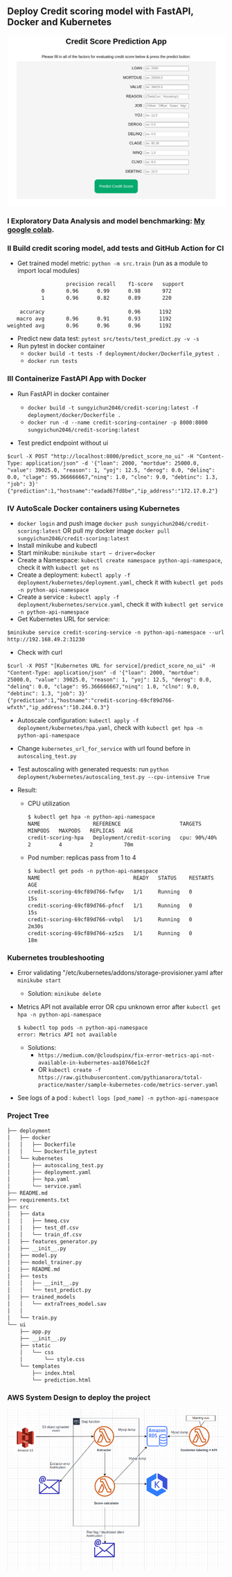 ## Deploy Credit scoring model with FastAPI, Docker and Kubernetes 

![userinterface](images/user_interface.png)


### I Exploratory Data Analysis and model benchmarking: [My google colab](https://colab.research.google.com/drive/1ST9JZ27cpwSGJm27XJhIbMHVwGR8ocO9#scrollTo=wYv92rEISiWF).
### II Build credit scoring model, add tests and GitHub Action for CI  
 *  Get trained model metric: ```python -m src.train```  (run as a module to import local modules)
```commandline
                   precision recall    f1-score   support
           0       0.96      0.99      0.98       972
           1       0.96      0.82      0.89       220

    accuracy                           0.96      1192
   macro avg       0.96      0.91      0.93      1192
weighted avg       0.96      0.96      0.96      1192
```
 * Predict new data test: ```pytest src/tests/test_predict.py -v -s```
 * Run pytest in docker container
   *  ```docker build -t tests -f deployment/docker/Dockerfile_pytest .```
   *  ```docker run tests```

### III Containerize FastAPI App with Docker
* Run FastAPI in docker container
  *  ```docker build -t sungyichun2046/credit-scoring:latest -f deployment/docker/Dockerfile .```
  *  ```docker run -d --name credit-scoring-container -p 8000:8000 sungyichun2046/credit-scoring:latest```

*  Test predict endpoint without ui
```commandline
$curl -X POST "http://localhost:8000/predict_score_no_ui" -H "Content-Type: application/json" -d '{"loan": 2000, "mortdue": 25000.0, "value": 39025.0, "reason": 1, "yoj": 12.5, "derog": 0.0, "delinq": 0.0, "clage": 95.366666667,"ninq": 1.0, "clno": 9.0, "debtinc": 1.3, "job": 3}'
{"prediction":1,"hostname":"eadad67fd8be","ip_address":"172.17.0.2"}
```
 
### IV AutoScale Docker containers using Kubernetes
* `docker login` and push image `docker push sungyichun2046/credit-scoring:latest` OR pull my docker image `docker pull sungyichun2046/credit-scoring:latest`
* Install minikube and kubectl
* Start minikube: `minikube start — driver=docker`
* Create a Namespace: `kubectl create namespace python-api-namespace`, check it with `kubectl get ns`
* Create a deployment: `kubectl apply -f deployment/kubernetes/deployment.yaml`, check it with `kubectl get pods -n python-api-namespace`
* Create a service : `kubectl apply -f deployment/kubernetes/service.yaml`, check it with `kubectl get service -n python-api-namespace`
* Get Kubernetes URL for service: 
```commandline
$minikube service credit-scoring-service -n python-api-namespace --url
http://192.168.49.2:31230
```
* Check with curl 
```commandline
$curl -X POST "[Kubernetes URL for service]/predict_score_no_ui" -H "Content-Type: application/json" -d '{"loan": 2000, "mortdue": 25000.0, "value": 39025.0, "reason": 1, "yoj": 12.5, "derog": 0.0, "delinq": 0.0, "clage": 95.366666667,"ninq": 1.0, "clno": 9.0, "debtinc": 1.3, "job": 3}'
{"prediction":1,"hostname":"credit-scoring-69cf89d766-wfxth","ip_address":"10.244.0.3"}
```
* Autoscale configuration: `kubectl apply -f deployment/kubernetes/hpa.yaml`, check with `kubectl get hpa -n python-api-namespace`
* Change `kubernetes_url_for_service` with url found before in `autoscaling_test.py`
* Test autoscaling with generated requests: run `python deployment/kubernetes/autoscaling_test.py --cpu-intensive True`
* Result:
 
    * CPU utilization 
      ```commandline
      $ kubectl get hpa -n python-api-namespace
      NAME                 REFERENCE                   TARGETS        MINPODS   MAXPODS   REPLICAS   AGE
      credit-scoring-hpa   Deployment/credit-scoring   cpu: 90%/40%   2         4         2          70m
      ```
    * Pod number: replicas pass from 1 to 4 

      ```commandline
      $ kubectl get pods -n python-api-namespace
      NAME                              READY   STATUS    RESTARTS      AGE
      credit-scoring-69cf89d766-fwfqv   1/1     Running   0             15s
      credit-scoring-69cf89d766-pfncf   1/1     Running   0             15s
      credit-scoring-69cf89d766-vvbpl   1/1     Running   0             2m30s
      credit-scoring-69cf89d766-xz5zs   1/1     Running   0             18m
      ```

### Kubernetes troubleshooting
* Error validating "/etc/kubernetes/addons/storage-provisioner.yaml after `minikube start`
  * Solution: `minikube delete`

* Metrics API not available error OR cpu unknown error after `kubectl get hpa -n python-api-namespace`
  ```commandline
  $ kubectl top pods -n python-api-namespace
  error: Metrics API not available
  ```
    * Solutions:
      * `https://medium.com/@cloudspinx/fix-error-metrics-api-not-available-in-kubernetes-aa10766e1c2f`
      * OR ```kubectl create -f https://raw.githubusercontent.com/pythianarora/total-practice/master/sample-kubernetes-code/metrics-server.yaml```

* See logs of a pod : `kubectl logs [pod_name] -n python-api-namespace`

### Project Tree 
```commandline
├── deployment
│   ├── docker
│   │   ├── Dockerfile
│   │   └── Dockerfile_pytest
│   └── kubernetes
│       ├── autoscaling_test.py
│       ├── deployment.yaml
│       ├── hpa.yaml
│       └── service.yaml
├── README.md
├── requirements.txt
├── src
│   ├── data
│   │   ├── hmeq.csv
│   │   ├── test_df.csv
│   │   └── train_df.csv
│   ├── features_generator.py
│   ├── __init__.py
│   ├── model.py
│   ├── model_trainer.py
│   ├── README.md
│   ├── tests
│   │   ├── __init__.py
│   │   └── test_predict.py
│   ├── trained_models
│   │   └── extraTrees_model.sav
│   │            
│   └── train.py
└── ui
    ├── app.py
    ├── __init__.py
    ├── static
    │   └── css
    │       └── style.css
    └── templates
        ├── index.html
        └── prediction.html
```

### AWS System Design to deploy the project


![system design](images/system_design.png)

